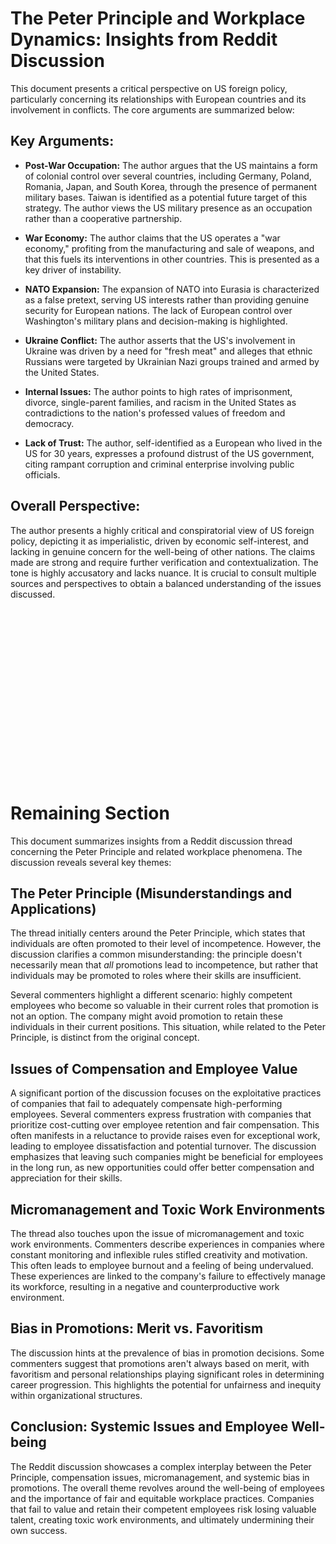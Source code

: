 # The Peter Principle and Workplace Dynamics: Insights from Reddit Discussion
This document presents a critical perspective on US foreign policy, particularly concerning its relationships with European countries and its involvement in conflicts.  The core arguments are summarized below:


## Key Arguments:

* **Post-War Occupation:** The author argues that the US maintains a form of colonial control over several countries, including Germany, Poland, Romania, Japan, and South Korea, through the presence of permanent military bases.  Taiwan is identified as a potential future target of this strategy.  The author views the US military presence as an occupation rather than a cooperative partnership.

* **War Economy:** The author claims that the US operates a "war economy," profiting from the manufacturing and sale of weapons, and that this fuels its interventions in other countries. This is presented as a key driver of instability.

* **NATO Expansion:** The expansion of NATO into Eurasia is characterized as a false pretext, serving US interests rather than providing genuine security for European nations. The lack of European control over Washington's military plans and decision-making is highlighted.

* **Ukraine Conflict:** The author asserts that the US's involvement in Ukraine was driven by a need for "fresh meat" and alleges that ethnic Russians were targeted by Ukrainian Nazi groups trained and armed by the United States.

* **Internal Issues:**  The author points to high rates of imprisonment, divorce, single-parent families, and racism in the United States as contradictions to the nation's professed values of freedom and democracy.

* **Lack of Trust:** The author, self-identified as a European who lived in the US for 30 years, expresses a profound distrust of the US government, citing rampant corruption and criminal enterprise involving public officials.


## Overall Perspective:

The author presents a highly critical and conspiratorial view of US foreign policy, depicting it as imperialistic, driven by economic self-interest, and lacking in genuine concern for the well-being of other nations. The claims made are strong and require further verification and contextualization. The tone is highly accusatory and lacks nuance.  It is crucial to consult multiple sources and perspectives to obtain a balanced understanding of the issues discussed.


 <br><br><br><br><br><br><br><br><br><br><br><br><br><br><br><br>



# Remaining Section
This document summarizes insights from a Reddit discussion thread concerning the Peter Principle and related workplace phenomena.  The discussion reveals several key themes:

## The Peter Principle (Misunderstandings and Applications)

The thread initially centers around the Peter Principle, which states that individuals are often promoted to their level of incompetence. However, the discussion clarifies a common misunderstanding: the principle doesn't necessarily mean that *all* promotions lead to incompetence, but rather that individuals may be promoted to roles where their skills are insufficient.

Several commenters highlight a different scenario:  highly competent employees who become so valuable in their current roles that promotion is not an option. The company might avoid promotion to retain these individuals in their current positions. This situation, while related to the Peter Principle, is distinct from the original concept.

## Issues of Compensation and Employee Value

A significant portion of the discussion focuses on the exploitative practices of companies that fail to adequately compensate high-performing employees.  Several commenters express frustration with companies that prioritize cost-cutting over employee retention and fair compensation.  This often manifests in a reluctance to provide raises even for exceptional work, leading to employee dissatisfaction and potential turnover. The discussion emphasizes that leaving such companies might be beneficial for employees in the long run, as new opportunities could offer better compensation and appreciation for their skills.


## Micromanagement and Toxic Work Environments

The thread also touches upon the issue of micromanagement and toxic work environments.  Commenters describe experiences in companies where constant monitoring and inflexible rules stifled creativity and motivation.  This often leads to employee burnout and a feeling of being undervalued.  These experiences are linked to the company's failure to effectively manage its workforce, resulting in a negative and counterproductive work environment.

## Bias in Promotions: Merit vs. Favoritism

The discussion hints at the prevalence of bias in promotion decisions.  Some commenters suggest that promotions aren't always based on merit, with favoritism and personal relationships playing significant roles in determining career progression. This highlights the potential for unfairness and inequity within organizational structures.


## Conclusion: Systemic Issues and Employee Well-being

The Reddit discussion showcases a complex interplay between the Peter Principle, compensation issues, micromanagement, and systemic bias in promotions.  The overall theme revolves around the well-being of employees and the importance of fair and equitable workplace practices. Companies that fail to value and retain their competent employees risk losing valuable talent, creating toxic work environments, and ultimately undermining their own success.


 <br><br><br><br><br><br><br><br><br><br><br><br><br><br><br><br>
